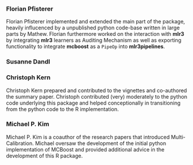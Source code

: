 ### Florian Pfisterer

Florian Pfisterer implemented and extended the main part of the package, heavily influcenced by
a unpublished python code-base written in large parts by Mathew. Florian furthermore worked on the interaction with
**mlr3** by integrating **mlr3** learners as Auditing Mechanism as well as exporting functionality to integrate
**mcboost** as a `PipeOp` into **mlr3pipelines**.

### Susanne Dandl


### Christoph Kern

Christoph Kern prepared and contributed to the vignettes and co-authored the summary paper. Christoph contributed (very) moderately to the python code underlying this package and helped conceptionally in transitioning from the python code to the R implementation.


### Michael P. Kim

Michael P. Kim is a coauthor of the research papers that introduced Multi-Calibration.
Michael oversaw the development of the initial python implementation of MCBoost
and provided additional advice in the development of this R package.

